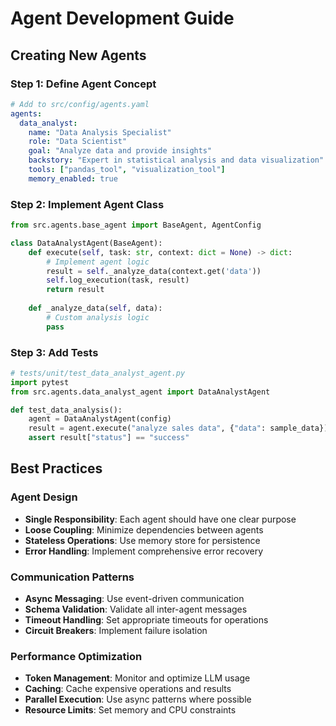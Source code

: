 # Agent Development Guide

## Creating New Agents

### Step 1: Define Agent Concept
```yaml
# Add to src/config/agents.yaml
agents:
  data_analyst:
    name: "Data Analysis Specialist"
    role: "Data Scientist"
    goal: "Analyze data and provide insights"
    backstory: "Expert in statistical analysis and data visualization"
    tools: ["pandas_tool", "visualization_tool"]
    memory_enabled: true
```

### Step 2: Implement Agent Class
```python
from src.agents.base_agent import BaseAgent, AgentConfig

class DataAnalystAgent(BaseAgent):
    def execute(self, task: str, context: dict = None) -> dict:
        # Implement agent logic
        result = self._analyze_data(context.get('data'))
        self.log_execution(task, result)
        return result
        
    def _analyze_data(self, data):
        # Custom analysis logic
        pass
```

### Step 3: Add Tests
```python
# tests/unit/test_data_analyst_agent.py
import pytest
from src.agents.data_analyst_agent import DataAnalystAgent

def test_data_analysis():
    agent = DataAnalystAgent(config)
    result = agent.execute("analyze sales data", {"data": sample_data})
    assert result["status"] == "success"
```

## Best Practices

### Agent Design
- **Single Responsibility**: Each agent should have one clear purpose
- **Loose Coupling**: Minimize dependencies between agents
- **Stateless Operations**: Use memory store for persistence
- **Error Handling**: Implement comprehensive error recovery

### Communication Patterns
- **Async Messaging**: Use event-driven communication
- **Schema Validation**: Validate all inter-agent messages
- **Timeout Handling**: Set appropriate timeouts for operations
- **Circuit Breakers**: Implement failure isolation

### Performance Optimization
- **Token Management**: Monitor and optimize LLM usage
- **Caching**: Cache expensive operations and results
- **Parallel Execution**: Use async patterns where possible
- **Resource Limits**: Set memory and CPU constraints
